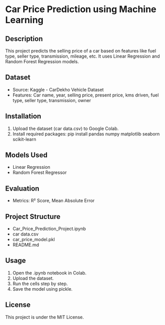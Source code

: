 # Car Price Prediction using Machine Learning

## Description
This project predicts the selling price of a car based on features like fuel type, seller type, transmission, mileage, etc. It uses Linear Regression and Random Forest Regression models.

## Dataset
- Source: Kaggle - CarDekho Vehicle Dataset
- Features: Car name, year, selling price, present price, kms driven, fuel type, seller type, transmission, owner

## Installation
1. Upload the dataset (car data.csv) to Google Colab.
2. Install required packages:
   pip install pandas numpy matplotlib seaborn scikit-learn

## Models Used
- Linear Regression
- Random Forest Regressor

## Evaluation
- Metrics: R² Score, Mean Absolute Error

## Project Structure
- Car_Price_Prediction_Project.ipynb
- car data.csv
- car_price_model.pkl
- README.md

## Usage
1. Open the .ipynb notebook in Colab.
2. Upload the dataset.
3. Run the cells step by step.
4. Save the model using pickle.

## License
This project is under the MIT License.
